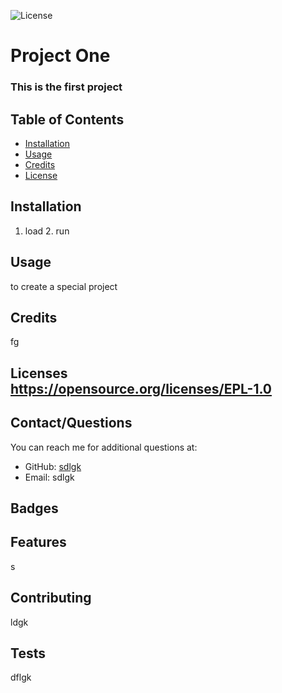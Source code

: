 
  ![License](https://img.shields.io/badge/License-EPL_1.0-red.svg)
  
  # Project One
  ### This is the first project
  ## Table of Contents
    
  * [Installation](#installation)
  * [Usage](#usage)
  * [Credits](#credits)
  * [License](#license)
  
  ## Installation
  1. load 2. run
  
  ## Usage 
  to create a special project
  
  ## Credits
  fg
##
## Licenses <br>https://opensource.org/licenses/EPL-1.0
  ## Contact/Questions
  You can reach me for additional questions at:
  * GitHub: [sdlgk](https://github.com/www.firstproject.com)
  * Email: sdlgk
## Badges <br> 
    
  ## Features
  s
  
  ## Contributing  
  ldgk
  
  ## Tests
  dflgk

